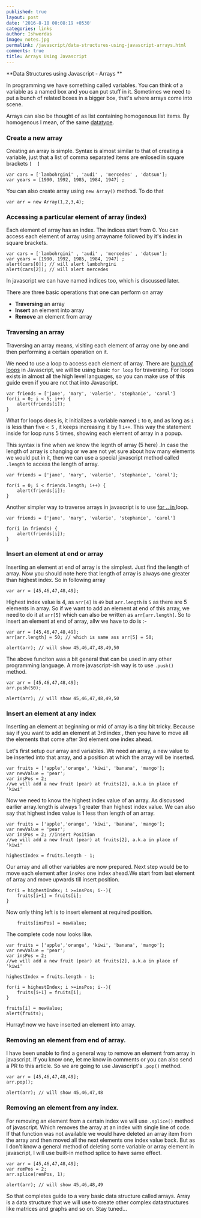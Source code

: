 ```yaml
---
published: true
layout: post
date: '2016-8-18 00:08:19 +0530'
categories: links
author: Ishwerdas
image: notes.jpg
permalink: /javascript/data-structures-using-javascript-arrays.html
comments: true
title: Arrays Using Javascript
---
```

**Data Structures using Javascript - Arrays **

In programming we have something called variables. You can think of a variable as a named box and you can put stuff in it. Sometimes we need to put a bunch of related boxes in a bigger box, that's where arrays come into scene. 

Arrays can also be thought of as list containing homogenous list items. By homogenous I mean, of the same [datatype](https://developer.mozilla.org/en/docs/Web/JavaScript/Data_structures "datatype"). 

### Create a new array

Creating an array is simple. Syntax is almost similar to that of creating a variable, just that a list of comma separated items are enlosed in square brackets `[  ]`

```
var cars = ['lambohrgini' , 'audi' , 'mercedes' , 'datsun'];
var years = [1990, 1992, 1985, 1984, 1947] ;
```

You can also create array using `new Array()` method. To do that

```
var arr = new Array(1,2,3,4);
```

### Accessing a particular element of array (index)

Each element of array has an index. The indices start from 0.  You can access each element of array using arrayname followed by it's index in square brackets.
```
var cars = ['lambohrgini' , 'audi' , 'mercedes' , 'datsun'];
var years = [1990, 1992, 1985, 1984, 1947] ;
alert(cars[0]); // will alert lambohrgini
alert(cars[2]); // will alert mercedes
```
In javascript we can have named indices too, which is discussed later.

There are three basic operations that one can perform on array
- **Traversing** an array
- **Insert** an element into array
- **Remove** an element from array

### Traversing an array 

Traversing an array means, visiting each element of array one by one and then performing a certain operation on it. 

We need to use a loop to access each element of array. There are [bunch of loops](https://developer.mozilla.org/en-US/docs/Web/JavaScript/Guide/Loops_and_iteration "bunch of loops") in Javascript, we will be using basic `for loop` for traversing. For loops exists in almost all the high level languages, so you can make use of this guide even if you are not that into Javascript. 


```
var friends = ['jane', 'mary', 'valerie', 'stephanie', 'carol']
for(i = 0; i < 5; i++) {
    alert(friends[i]); 
}
```


What for loops does is, it initializes a variable named `i` to `0`, and as long as `i` is less than five `< 5` , it keeps increasing it by 1 `i++`. This way the statement inside for loop runs 5 times, showing each element of array in a popup. 

This syntax is fine when we know the legnth of array (5 here) .In case the length of array is changing or we are not yet sure about how many elements we would put in it, then we can use a special javascript method called `.length` to access the length of array.

```
var friends = ['jane', 'mary', 'valerie', 'stephanie', 'carol'];

for(i = 0; i < friends.length; i++) {
    alert(friends[i]); 
}
```

Another simpler way to traverse arrays in javascript is to use [for .. in ](https://developer.mozilla.org/en-US/docs/Web/JavaScript/Guide/Loops_and_iteration#for...in_statement "for .. in ")loop.

```
var friends = ['jane', 'mary', 'valerie', 'stephanie', 'carol']

for(i in friends) {
    alert(friends[i]); 
}
```

### Insert an element at end or array

Inserting an element at end of array is the simplest. Just find the length of array. Now you should note here that length of array is always one greater than highest index. So in following array

```
var arr = [45,46,47,48,49];
```

Highest index value is 4, as `arr[4]` is `49` but `arr.length` is `5` as there are 5 elements in array. So if we want to add an element at end of this array, we need to do it at `arr[5]` which can also be written as `arr[arr.length]`. So to insert an element at end of array, allw we have to do is :-

```
var arr = [45,46,47,48,49];
arr[arr.length] = 50; // which is same ass arr[5] = 50;

alert(arr); // will show 45,46,47,48,49,50 
```

The above funciton was a bit general that can be used in any other programming language. A more javascript-ish way is to use `.push()` method.

```
var arr = [45,46,47,48,49];
arr.push(50);

alert(arr); // will show 45,46,47,48,49,50 
```																					

### Insert an element at any index

Inserting an element at beginning or mid of array is a tiny bit tricky. Because say if you want to add an element at 3rd index , then you have to move all the elements that come after 3rd element one index ahead.

Let's first setup our array and variables. We need an array, a new value to be inserted into that array, and a position at which the array will be inserted. 

```
var fruits = ['apple','orange', 'kiwi', 'banana', 'mango'];
var newValue = 'pear';
var insPos = 2; 
//we will add a new fruit (pear) at fruits[2], a.k.a in place of 'kiwi'
```

Now we need to know the highest index value of an array. As discussed earlier array.length is always 1 greater than highest index value. We can also say that highest index value is 1 less than length of an array.

```
var fruits = ['apple','orange', 'kiwi', 'banana', 'mango'];
var newValue = 'pear';
var insPos = 2; //insert Position
//we will add a new fruit (pear) at fruits[2], a.k.a in place of 'kiwi'

highestIndex = fruits.length - 1;
```

Our array and all other variables are now prepared. Next step would be to move each element after `insPos` one index ahead.We start from last element of array and move upwards till insert position.
```
for(i = highestIndex; i >=insPos; i--){
    fruits[i+1] = fruits[i];
}
```

Now only thing left is to insert element at required position.

```
    fruits[insPos] = newValue;
```
The complete code now looks like.
```
var fruits = ['apple','orange', 'kiwi', 'banana', 'mango'];
var newValue = 'pear';
var insPos = 2; 
//we will add a new fruit (pear) at fruits[2], a.k.a in place of 'kiwi'

highestIndex = fruits.length - 1;

for(i = highestIndex; i >=insPos; i--){
    fruits[i+1] = fruits[i];
}

fruits[i] = newValue;
alert(fruits);
```

Hurray! now we have inserted an element into array.

### Removing an element from end of array. 

I have been unable to find a general way to remove an element from array in javascript. If you know one, let me know in comments or you can also send a PR to this article. So we are going to use Javascript's `.pop()` method. 

```
var arr = [45,46,47,48,49];
arr.pop();

alert(arr); // will show 45,46,47,48 
```		

### Removing an element from any index.

For removing an element from a certain index we will use `.splice()` method of javascript. Which removes the array at an index with single line of code. If that function was not available we would have deleted an array item from the array and then moved all the next elements one index value back. But as I don't know a general method of deleting some variable or array element in javascript, I will use built-in method splice to have same effect.

```
var arr = [45,46,47,48,49];
var remPos = 2;
arr.splice(remPos, 1);

alert(arr); // will show 45,46,48,49 
```

So that completes guide to a very basic data structure called arrays. Array is a data structure that we will use to create other complex datastructures like matrices and graphs and so on. Stay tuned...
